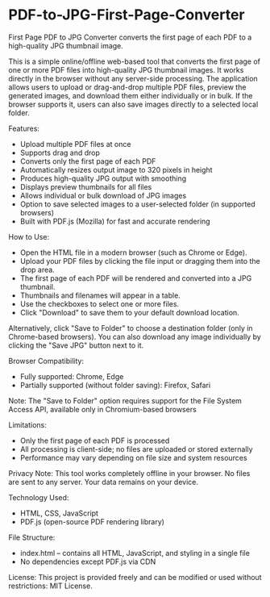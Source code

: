 # PDF-to-JPG-First-Page-Converter
First Page PDF to JPG Converter converts the first page of each PDF to a high-quality JPG thumbnail image.

This is a simple online/offline web-based tool that converts the first page of one or more PDF files into high-quality JPG thumbnail images. It works directly in the browser without any server-side processing. The application allows users to upload or drag-and-drop multiple PDF files, preview the generated images, and download them either individually or in bulk. If the browser supports it, users can also save images directly to a selected local folder.

Features:

- Upload multiple PDF files at once
- Supports drag and drop
- Converts only the first page of each PDF
- Automatically resizes output image to 320 pixels in height
- Produces high-quality JPG output with smoothing
- Displays preview thumbnails for all files
- Allows individual or bulk download of JPG images
- Option to save selected images to a user-selected folder (in supported browsers)
- Built with PDF.js (Mozilla) for fast and accurate rendering

How to Use:

- Open the HTML file in a modern browser (such as Chrome or Edge).
- Upload your PDF files by clicking the file input or dragging them into the drop area.
- The first page of each PDF will be rendered and converted into a JPG thumbnail.
- Thumbnails and filenames will appear in a table.
- Use the checkboxes to select one or more files.
- Click "Download" to save them to your default download location.

Alternatively, click "Save to Folder" to choose a destination folder (only in Chrome-based browsers).
You can also download any image individually by clicking the "Save JPG" button next to it.

Browser Compatibility:

- Fully supported: Chrome, Edge
- Partially supported (without folder saving): Firefox, Safari

Note: The "Save to Folder" option requires support for the File System Access API, available only in Chromium-based browsers

Limitations:

- Only the first page of each PDF is processed
- All processing is client-side; no files are uploaded or stored externally
- Performance may vary depending on file size and system resources

Privacy Note:
This tool works completely offline in your browser. No files are sent to any server. Your data remains on your device.

Technology Used:

- HTML, CSS, JavaScript
- PDF.js (open-source PDF rendering library)

File Structure:

- index.html – contains all HTML, JavaScript, and styling in a single file
- No dependencies except PDF.js via CDN

License:
This project is provided freely and can be modified or used without restrictions: MIT License.
